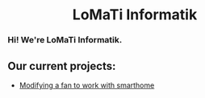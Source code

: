 <h1 align=center>LoMaTi Informatik</h1>

<h3>Hi! We're LoMaTi Informatik.</h3>

<h2>Our current projects:</h2>
<ul>
  <li><a href="https://github.com/LoMaTiInformatik/Smarthome_Ventilator">Modifying a fan to work with smarthome</a></li>
</ul>
